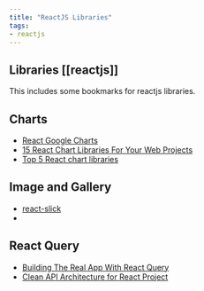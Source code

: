 ```yaml
---
title: "ReactJS Libraries"
tags:
- reactjs
---
```


## Libraries [[reactjs]]
This includes some bookmarks for reactjs libraries.

## Charts
- [React Google Charts](https://react-google-charts.com/)
- [15 React Chart Libraries For Your Web Projects](https://technostacks.com/blog/react-chart-libraries/)
- [Top 5 React chart libraries](https://blog.logrocket.com/top-5-react-chart-libraries/)

## Image and Gallery
- [react-slick](https://github.com/akiran/react-slick)
- 

## React Query
- [Building The Real App With React Query](https://www.smashingmagazine.com/2022/01/building-real-app-react-query/)
- [Clean API Architecture for React Project](https://www.upbeatcode.com/react/clean-api-architecture-for-react-project/)